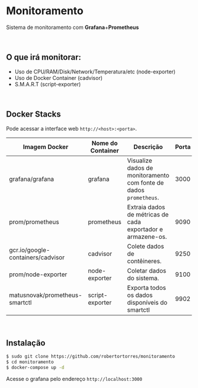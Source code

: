 

# Monitoramento

Sistema de monitoramento com **Grafana**+**Prometheus**

<br>

## O que irá monitorar:
* Uso de CPU/RAM/Disk/Network/Temperatura/etc (node-exporter)
* Uso de Docker Container (cadvisor)
* S.M.A.R.T (script-exporter)

<br>

## Docker Stacks

Pode acessar a interface web `http://<host>:<porta>`.

|Imagem Docker|Nome do Container|Descrição|Porta|
|-|-|-|-|
|grafana/grafana|grafana|Visualize dados de monitoramento com fonte de dados `prometheus`.|3000|
|prom/prometheus|prometheus|Extraia dados de métricas de cada exportador e armazene-os.|9090|
|gcr.io/google-containers/cadvisor|cadvisor|Colete dados de contêineres.|9250|
|prom/node-exporter|node-exporter|Coletar dados do sistema.|9100|
|matusnovak/prometheus-smartctl|script-exporter|Exporta todos os dados disponíveis do smartctl|9902|

<br>

## Instalação
```bash
$ sudo git clone https://github.com/robertortorres/monitoramento
$ cd monitoramento
$ docker-compose up -d
```

Acesse o grafana pelo endereço `http://localhost:3000`
